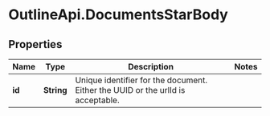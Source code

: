 # OutlineApi.DocumentsStarBody

## Properties
Name | Type | Description | Notes
------------ | ------------- | ------------- | -------------
**id** | **String** | Unique identifier for the document. Either the UUID or the urlId is acceptable. | 
